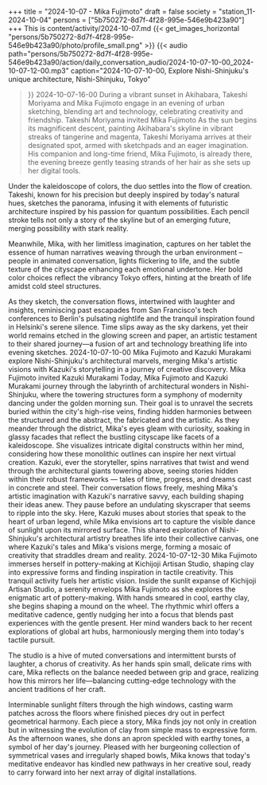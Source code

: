 +++
title = "2024-10-07 - Mika Fujimoto"
draft = false
society = "station_11-2024-10-04"
persons = ["5b750272-8d7f-4f28-995e-546e9b423a90"]
+++
This is content/activity/2024-10-07.md
{{< get_images_horizontal "persons/5b750272-8d7f-4f28-995e-546e9b423a90/photo/profile_small.png" >}}
{{< audio
    path="persons/5b750272-8d7f-4f28-995e-546e9b423a90/action/daily_conversation_audio/2024-10-07-10-00_2024-10-07-12-00.mp3" 
    caption="2024-10-07-10-00, Explore Nishi-Shinjuku's unique architecture, Nishi-Shinjuku, Tokyo"
>}}
2024-10-07-16-00
During a vibrant sunset in Akihabara, Takeshi Moriyama and Mika Fujimoto engage in an evening of urban sketching, blending art and technology, celebrating creativity and friendship.
Takeshi Moriyama invited Mika Fujimoto
As the sun begins its magnificent descent, painting Akihabara's skyline in vibrant streaks of tangerine and magenta, Takeshi Moriyama arrives at their designated spot, armed with sketchpads and an eager imagination. His companion and long-time friend, Mika Fujimoto, is already there, the evening breeze gently teasing strands of her hair as she sets up her digital tools.

Under the kaleidoscope of colors, the duo settles into the flow of creation. Takeshi, known for his precision but deeply inspired by today's natural hues, sketches the panorama, infusing it with elements of futuristic architecture inspired by his passion for quantum possibilities. Each pencil stroke tells not only a story of the skyline but of an emerging future, merging possibility with stark reality.

Meanwhile, Mika, with her limitless imagination, captures on her tablet the essence of human narratives weaving through the urban environment – people in animated conversation, lights flickering to life, and the subtle texture of the cityscape enhancing each emotional undertone. Her bold color choices reflect the vibrancy Tokyo offers, hinting at the breath of life amidst cold steel structures.

As they sketch, the conversation flows, intertwined with laughter and insights, reminiscing past escapades from San Francisco's tech conferences to Berlin's pulsating nightlife and the tranquil inspiration found in Helsinki's serene silence. Time slips away as the sky darkens, yet their world remains etched in the glowing screen and paper, an artistic testament to their shared journey—a fusion of art and technology breathing life into evening sketches.
2024-10-07-10-00
Mika Fujimoto and Kazuki Murakami explore Nishi-Shinjuku's architectural marvels, merging Mika's artistic visions with Kazuki's storytelling in a journey of creative discovery.
Mika Fujimoto invited Kazuki Murakami
Today, Mika Fujimoto and Kazuki Murakami journey through the labyrinth of architectural wonders in Nishi-Shinjuku, where the towering structures form a symphony of modernity dancing under the golden morning sun. Their goal is to unravel the secrets buried within the city's high-rise veins, finding hidden harmonies between the structured and the abstract, the fabricated and the artistic. 
As they meander through the district, Mika's eyes gleam with curiosity, soaking in glassy facades that reflect the bustling cityscape like facets of a kaleidoscope. She visualizes intricate digital constructs within her mind, considering how these monolithic outlines can inspire her next virtual creation. Kazuki, ever the storyteller, spins narratives that twist and wend through the architectural giants towering above, seeing stories hidden within their robust frameworks — tales of time, progress, and dreams cast in concrete and steel.
Their conversation flows freely, meshing Mika's artistic imagination with Kazuki's narrative savvy, each building shaping their ideas anew. They pause before an undulating skyscraper that seems to ripple into the sky. Here, Kazuki muses about stories that speak to the heart of urban legend, while Mika envisions art to capture the visible dance of sunlight upon its mirrored surface.
This shared exploration of Nishi-Shinjuku's architectural artistry breathes life into their collective canvas, one where Kazuki's tales and Mika's visions merge, forming a mosaic of creativity that straddles dream and reality.
2024-10-07-12-30
Mika Fujimoto immerses herself in pottery-making at Kichijoji Artisan Studio, shaping clay into expressive forms and finding inspiration in tactile creativity. This tranquil activity fuels her artistic vision.
Inside the sunlit expanse of Kichijoji Artisan Studio, a serenity envelops Mika Fujimoto as she explores the enigmatic art of pottery-making. With hands smeared in cool, earthy clay, she begins shaping a mound on the wheel. The rhythmic whirl offers a meditative cadence, gently nudging her into a focus that blends past experiences with the gentle present. Her mind wanders back to her recent explorations of global art hubs, harmoniously merging them into today's tactile pursuit. 

The studio is a hive of muted conversations and intermittent bursts of laughter, a chorus of creativity. As her hands spin small, delicate rims with care, Mika reflects on the balance needed between grip and grace, realizing how this mirrors her life—balancing cutting-edge technology with the ancient traditions of her craft. 

Interminable sunlight filters through the high windows, casting warm patches across the floors where finished pieces dry out in perfect geometrical harmony. Each piece a story, Mika finds joy not only in creation but in witnessing the evolution of clay from simple mass to expressive form. As the afternoon wanes, she dons an apron speckled with earthy tones, a symbol of her day's journey. Pleased with her burgeoning collection of symmetrical vases and irregularly shaped bowls, Mika knows that today's meditative endeavor has kindled new pathways in her creative soul, ready to carry forward into her next array of digital installations.

